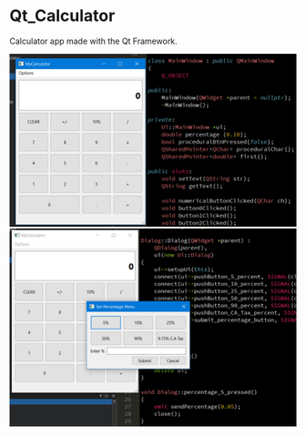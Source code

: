 # Qt_Calculator
Calculator app made with the Qt Framework.

![](Calculator_Image_01.PNG)
![](Calculator_Image_02.PNG)
